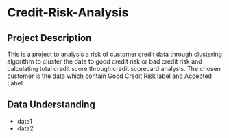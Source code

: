 # Credit-Risk-Analysis

## Project Description

This is a project to analysis a risk of customer credit data through clustering algorithm to cluster the data to good credit risk or bad credit risk and calculating total credit score through credit scorecard analysis. The chosen customer is the data which contain Good Credit Risk label and Accepted Label


## Data Understanding

- data1
- data2
